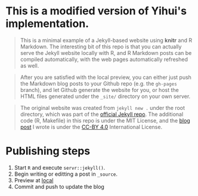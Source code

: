 # This is a modified version of Yihui's implementation.

> This is a minimal example of a Jekyll-based website using **knitr** and R
> Markdown. The interesting bit of this repo is that you can actually serve the
> Jekyll website locally with R, and R Markdown posts can be compiled
> automatically, with the web pages automatically refreshed as well.

> After you are satisfied with the local preview, you can either just push the
> Markdown blog posts to your Github repo (e.g. the `gh-pages` branch), and let
> Github generate the website for you, or host the HTML files generated under the
> `_site/` directory on your own server.

> The original website was created from `jekyll new .` under the root directory,
> which was part of the [official Jekyll repo](https://github.com/jekyll/jekyll).
> The additional code (R, Makefile) in this repo is under the MIT License, and the
> [blog post](http://yihui.name/knitr-jekyll/2014/09/jekyll-with-knitr.html) I
> wrote is under the [CC-BY 4.0](http://creativecommons.org/licenses/by/4.0/)
> International License.

# Publishing steps

1. Start `R` and execute `servr::jekyll()`.
2. Begin writing or editting a post in `_source`.
3. Preview at [local](http://127.0.0.1:4321)
4. Commit and push to update the blog